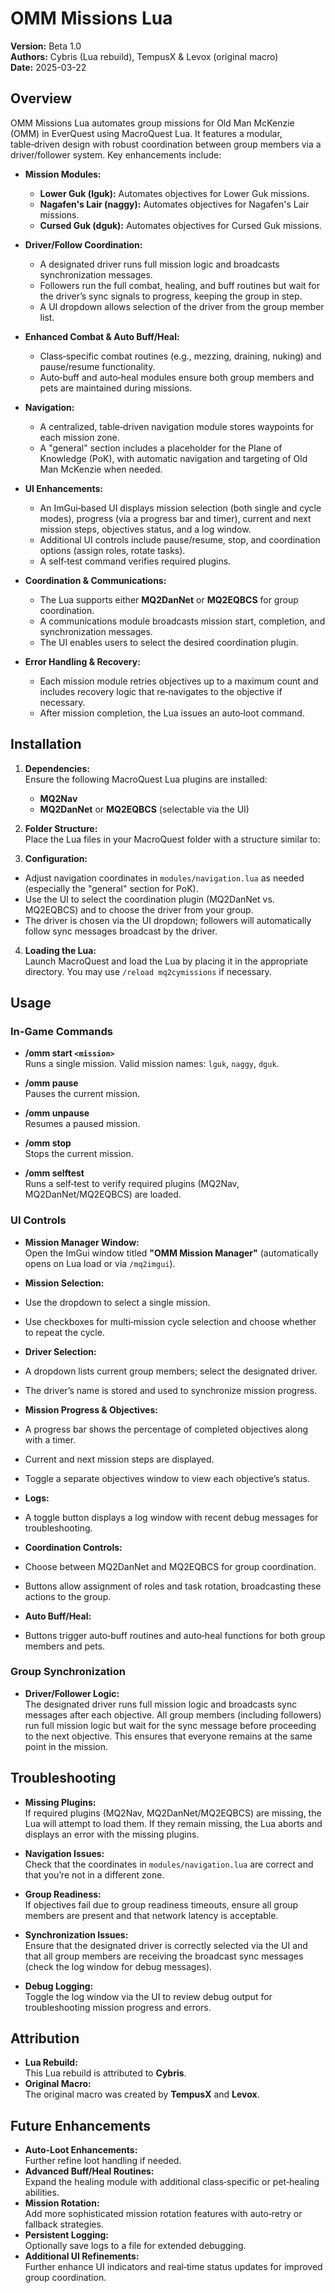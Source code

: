 # OMM Missions Lua

**Version:** Beta 1.0  
**Authors:** Cybris (Lua rebuild), TempusX & Levox (original macro)  
**Date:** 2025-03-22

## Overview

OMM Missions Lua automates group missions for Old Man McKenzie (OMM) in EverQuest using MacroQuest Lua. It features a modular, table‑driven design with robust coordination between group members via a driver/follower system. Key enhancements include:

- **Mission Modules:**  
  - **Lower Guk (lguk):** Automates objectives for Lower Guk missions.  
  - **Nagafen's Lair (naggy):** Automates objectives for Nagafen's Lair missions.  
  - **Cursed Guk (dguk):** Automates objectives for Cursed Guk missions.

- **Driver/Follow Coordination:**  
  - A designated driver runs full mission logic and broadcasts synchronization messages.
  - Followers run the full combat, healing, and buff routines but wait for the driver’s sync signals to progress, keeping the group in step.
  - A UI dropdown allows selection of the driver from the group member list.

- **Enhanced Combat & Auto Buff/Heal:**  
  - Class‑specific combat routines (e.g., mezzing, draining, nuking) and pause/resume functionality.
  - Auto‑buff and auto‑heal modules ensure both group members and pets are maintained during missions.

- **Navigation:**  
  - A centralized, table‑driven navigation module stores waypoints for each mission zone.
  - A "general" section includes a placeholder for the Plane of Knowledge (PoK), with automatic navigation and targeting of Old Man McKenzie when needed.

- **UI Enhancements:**  
  - An ImGui‑based UI displays mission selection (both single and cycle modes), progress (via a progress bar and timer), current and next mission steps, objectives status, and a log window.
  - Additional UI controls include pause/resume, stop, and coordination options (assign roles, rotate tasks).
  - A self‑test command verifies required plugins.

- **Coordination & Communications:**  
  - The Lua supports either **MQ2DanNet** or **MQ2EQBCS** for group coordination.
  - A communications module broadcasts mission start, completion, and synchronization messages.
  - The UI enables users to select the desired coordination plugin.

- **Error Handling & Recovery:**  
  - Each mission module retries objectives up to a maximum count and includes recovery logic that re‑navigates to the objective if necessary.
  - After mission completion, the Lua issues an auto‑loot command.

## Installation

1. **Dependencies:**  
   Ensure the following MacroQuest Lua plugins are installed:
   - **MQ2Nav**
   - **MQ2DanNet** or **MQ2EQBCS** (selectable via the UI)

2. **Folder Structure:**  
   Place the Lua files in your MacroQuest folder with a structure similar to:

3. **Configuration:**  
- Adjust navigation coordinates in `modules/navigation.lua` as needed (especially the "general" section for PoK).
- Use the UI to select the coordination plugin (MQ2DanNet vs. MQ2EQBCS) and to choose the driver from your group.
- The driver is chosen via the UI dropdown; followers will automatically follow sync messages broadcast by the driver.

4. **Loading the Lua:**  
Launch MacroQuest and load the Lua by placing it in the appropriate directory. You may use `/reload mq2cymissions` if necessary.

## Usage

### In-Game Commands

- **/omm start `<mission>`**  
Runs a single mission. Valid mission names: `lguk`, `naggy`, `dguk`.

- **/omm pause**  
Pauses the current mission.

- **/omm unpause**  
Resumes a paused mission.

- **/omm stop**  
Stops the current mission.

- **/omm selftest**  
Runs a self‑test to verify required plugins (MQ2Nav, MQ2DanNet/MQ2EQBCS) are loaded.

### UI Controls

- **Mission Manager Window:**  
Open the ImGui window titled **"OMM Mission Manager"** (automatically opens on Lua load or via `/mq2imgui`).

- **Mission Selection:**  
- Use the dropdown to select a single mission.
- Use checkboxes for multi‑mission cycle selection and choose whether to repeat the cycle.

- **Driver Selection:**  
- A dropdown lists current group members; select the designated driver.
- The driver’s name is stored and used to synchronize mission progress.

- **Mission Progress & Objectives:**  
- A progress bar shows the percentage of completed objectives along with a timer.
- Current and next mission steps are displayed.
- Toggle a separate objectives window to view each objective’s status.

- **Logs:**  
- A toggle button displays a log window with recent debug messages for troubleshooting.

- **Coordination Controls:**  
- Choose between MQ2DanNet and MQ2EQBCS for group coordination.
- Buttons allow assignment of roles and task rotation, broadcasting these actions to the group.

- **Auto Buff/Heal:**  
- Buttons trigger auto‑buff routines and auto‑heal functions for both group members and pets.

### Group Synchronization

- **Driver/Follower Logic:**  
The designated driver runs full mission logic and broadcasts sync messages after each objective. All group members (including followers) run full mission logic but wait for the sync message before proceeding to the next objective. This ensures that everyone remains at the same point in the mission.

## Troubleshooting

- **Missing Plugins:**  
If required plugins (MQ2Nav, MQ2DanNet/MQ2EQBCS) are missing, the Lua will attempt to load them. If they remain missing, the Lua aborts and displays an error with the missing plugins.

- **Navigation Issues:**  
Check that the coordinates in `modules/navigation.lua` are correct and that you’re not in a different zone.

- **Group Readiness:**  
If objectives fail due to group readiness timeouts, ensure all group members are present and that network latency is acceptable.

- **Synchronization Issues:**  
Ensure that the designated driver is correctly selected via the UI and that all group members are receiving the broadcast sync messages (check the log window for debug messages).

- **Debug Logging:**  
Toggle the log window via the UI to review debug output for troubleshooting mission progress and errors.

## Attribution

- **Lua Rebuild:**  
This Lua rebuild is attributed to **Cybris**.
- **Original Macro:**  
The original macro was created by **TempusX** and **Levox**.

## Future Enhancements

- **Auto-Loot Enhancements:**  
Further refine loot handling if needed.
- **Advanced Buff/Heal Routines:**  
Expand the healing module with additional class‑specific or pet‑healing abilities.
- **Mission Rotation:**  
Add more sophisticated mission rotation features with auto‑retry or fallback strategies.
- **Persistent Logging:**  
Optionally save logs to a file for extended debugging.
- **Additional UI Refinements:**  
Further enhance UI indicators and real‑time status updates for improved group coordination.
